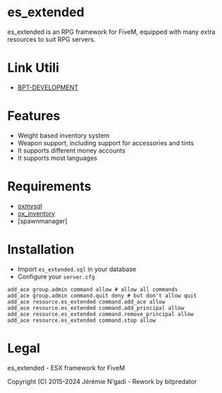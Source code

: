 # es_extended

es_extended is an RPG framework for FiveM, equipped with many extra resources to suit RPG servers.

# Link Utili 
- [BPT-DEVELOPMENT](bitpredator.github.io/bptdevelopment/)

# Features

- Weight based inventory system
- Weapon support, including support for accessories and tints
- It supports different money accounts
- It supports most languages

# Requirements

- [oxmysql](https://github.com/overextended/oxmysql/releases)
- [ox_inventory](https://github.com/overextended/ox_inventory)
- [spawnmanager]

# Installation

- Import `es_extended.sql` in your database
- Configure your `server.cfg`

```
add_ace group.admin command allow # allow all commands
add_ace group.admin command.quit deny # but don't allow quit
add_ace resource.es_extended command.add_ace allow
add_ace resource.es_extended command.add_principal allow
add_ace resource.es_extended command.remove_principal allow
add_ace resource.es_extended command.stop allow
```

# Legal

es_extended - ESX framework for FiveM

Copyright (C) 2015-2024 Jérémie N'gadi - Rework by bitpredator